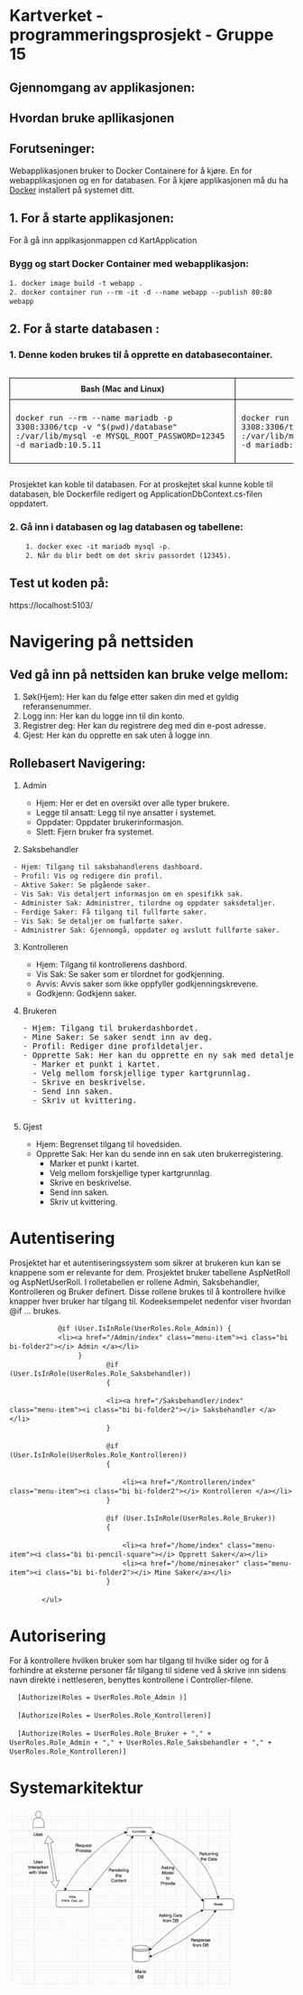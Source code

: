 # Kartverket - programmeringsprosjekt - Gruppe 15

## Gjennomgang av applikasjonen:



## Hvordan bruke apllikasjonen 

## Forutseninger: ##

Webapplikasjonen bruker to Docker Containere for å kjøre.
En for webapplikasjonen og en for databasen. For å kjøre applikasjonen må du ha [Docker](https://www.docker.com/) installert på systemet ditt. 

## 1. For å starte applikasjonen: 

For å gå inn applkasjonmappen cd KartApplication 

### Bygg og start Docker Container med webapplikasjon: ###
   
    1. docker image build -t webapp . 
    2. docker container run --rm -it -d --name webapp --publish 80:80 webapp

## 2. For å starte databasen : 

 ### 1. Denne koden brukes til å opprette en databasecontainer.



<div style="width: 100%; overflow-x: auto;">
  <table style="width: 100%; border-collapse: collapse;">
    <thead>
      <tr>
        <th style="border: 1px solid black; padding: 10px; text-align: center; vertical-align: middle;">Bash (Mac and Linux)</th>
        <th style="border: 1px solid black; padding: 10px; text-align: center; vertical-align: middle;">Powershell (Windows)</th>
      </tr>
    </thead>
    <tbody>
      <tr>
        <td style="border: 1px solid black; padding: 10px; text-align: center; vertical-align: middle;">
          <pre style="text-align: left;">docker run --rm --name mariadb -p 
3308:3306/tcp -v "$(pwd)/database"
:/var/lib/mysql -e MYSQL_ROOT_PASSWORD=12345 
-d mariadb:10.5.11</pre>
        </td>
        <td style="border: 1px solid black; padding: 10px; text-align: center; vertical-align: middle;">
          <pre style="text-align: left;">docker run --rm --name mariadb -p 
3308:3306/tcp -v "%cd%\database"
:/var/lib/mysql -e MYSQL_ROOT_PASSWORD=12345 
-d mariadb:10.5.11</pre>
        </td>
      </tr>
    </tbody>
  </table>
</div>

     
 Prosjektet kan koble til databasen. For at proskejtet skal kunne koble til databasen, ble Dockerfile redigert og ApplicationDbContext.cs-filen  oppdatert. 

 ### 2. Gå inn i databasen og lag databasen og tabellene:
        1. docker exec -it mariadb mysql -p.
        2. Når du blir bedt om det skriv passordet (12345).

## Test ut koden på: 
   https://localhost:5103/
  
# Navigering på nettsiden

## Ved gå inn på nettsiden kan bruke velge mellom:
   1. Søk(Hjem): Her kan du følge etter saken din med et gyldig referansenummer.
   2. Logg inn: Her kan du logge inn til din konto.
   3. Registrer deg: Her kan du registrere deg med din e-post adresse.
   4. Gjest: Her kan du opprette en sak uten å logge inn.

## Rollebasert Navigering:
   1. Admin

      - Hjem: Her er det en oversikt over alle typer brukere. 
      - Legge til ansatt: Legg til nye ansatter i systemet.
      - Oppdater: Oppdater brukerinformasjon.
      - Slett: Fjern bruker fra systemet.

   2. Saksbehandler

     - Hjem: Tilgang til saksbahandlerens dashboard.
     - Profil: Vis og redigere din profil. 
     - Aktive Saker: Se pågående saker.
     - Vis Sak: Vis detaljert informasjon om en spesifikk sak.
     - Administer Sak: Administrer, tilordne og oppdater saksdetaljer.
     - Ferdige Saker: Få tilgang til fullførte saker.
     - Vis Sak: Se detaljer om fuølførte saker.
     - Administrer Sak: Gjennomgå, oppdater og avslutt fullførte saker.
  
  3. Kontrolleren
    
     - Hjem: Tilgang til kontrollerens dashbord.
     - Vis Sak: Se saker som er tilordnet for godkjenning.
     - Avvis: Avvis saker som ikke oppfyller godkjenningskrevene.
     - Godkjenn: Godkjenn saker.

  4. Brukeren
       <pre>
     - Hjem: Tilgang til brukerdashbordet.
     - Mine Saker: Se saker sendt inn av deg.
     - Profil: Rediger dine profildetaljer.
     - Opprette Sak: Her kan du opprette en ny sak med detaljer.
       - Marker et punkt i kartet.
       - Velg mellom forskjellige typer kartgrunnlag.
       - Skrive en beskrivelse.
       - Send inn saken.
       - Skriv ut kvittering.
       </pre>
  5. Gjest

     - Hjem: Begrenset tilgang til hovedsiden.
     - Opprette Sak: Her kan du sende inn en sak uten brukerregistering.
       - Marker et punkt i kartet.
       - Velg mellom forskjellige typer kartgrunnlag.
       - Skrive en beskrivelse.
       - Send inn saken.
       - Skriv ut kvittering.
# Autentisering 
  Prosjektet har et autentiseringssystem som sikrer at brukeren kun kan se knappene som er relevante for dem. 
Prosjektet bruker tabellene AspNetRoll og AspNetUserRoll. I rolletabellen er rollene Admin, Saksbehandler, Kontrolleren og Bruker definert. Disse rollene brukes til å kontrollere hvilke knapper hver bruker har tilgang til.
Kodeeksempelet nedenfor viser hvordan @if … brukes.
        
                @if (User.IsInRole(UserRoles.Role_Admin)) {
                <li><a href="/Admin/index" class="menu-item"><i class="bi bi-folder2"></i> Admin </a></li>
                     }
                            @if (User.IsInRole(UserRoles.Role_Saksbehandler))
                            {
                              
                            <li><a href="/Saksbehandler/index" class="menu-item"><i class="bi bi-folder2"></i> Saksbehandler </a></li>
                            }
                      
                            @if (User.IsInRole(UserRoles.Role_Kontrolleren))
                            {
        
                                <li><a href="/Kontrolleren/index" class="menu-item"><i class="bi bi-folder2"></i> Kontrolleren </a></li>
                            }
                            
                            @if (User.IsInRole(UserRoles.Role_Bruker))
                            {  
        
                                <li><a href="/home/index" class="menu-item"><i class="bi bi-pencil-square"></i> Opprett Saker</a></li>
                                <li><a href="/home/minesaker" class="menu-item"><i class="bi bi-folder2"></i> Mine Saker</a></li>
                            }
        
            </ul>
        
# Autorisering
  For å kontrollere hvilken bruker som har tilgang til hvilke sider og for å forhindre at eksterne personer får tilgang til sidene ved å skrive inn sidens navn direkte i nettleseren, benyttes kontrollene i Controller-filene.

      [Authorize(Roles = UserRoles.Role_Admin )]
     
      [Authorize(Roles = UserRoles.Role_Kontrolleren)]
     
      [Authorize(Roles = UserRoles.Role_Bruker + "," + UserRoles.Role_Admin + "," + UserRoles.Role_Saksbehandler + "," + UserRoles.Role_Kontrolleren)]
     
# Systemarkitektur

 <img src="systemarkitektur.png" alt="Diagram showing system architecture" width="400">


